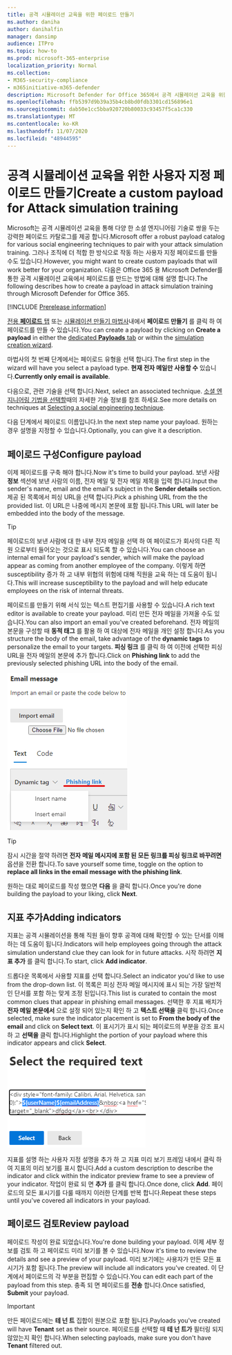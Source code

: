 ```yaml
---
title: 공격 시뮬레이션 교육을 위한 페이로드 만들기
ms.author: daniha
author: danihalfin
manager: dansimp
audience: ITPro
ms.topic: how-to
ms.prod: microsoft-365-enterprise
localization_priority: Normal
ms.collection:
- M365-security-compliance
- m365initiative-m365-defender
description: Microsoft Defender for Office 365에서 공격 시뮬레이션 교육을 위한 사용자 지정 페이로드를 만드는 방법을 알아봅니다.
ms.openlocfilehash: ffb5397d9b39a35b4cb8bd0fdb3301cd156896e1
ms.sourcegitcommit: dab50e1cc5bba920720b80033c93457f5ca1c330
ms.translationtype: MT
ms.contentlocale: ko-KR
ms.lasthandoff: 11/07/2020
ms.locfileid: "48944595"
---
```

# <a name="create-a-custom-payload-for-attack-simulation-training"></a><span data-ttu-id="4dc03-103">공격 시뮬레이션 교육을 위한 사용자 지정 페이로드 만들기</span><span class="sxs-lookup"><span data-stu-id="4dc03-103">Create a custom payload for Attack simulation training</span></span>

<span data-ttu-id="4dc03-104">Microsoft는 공격 시뮬레이션 교육을 통해 다양 한 소셜 엔지니어링 기술로 쌍을 두는 강력한 페이로드 카탈로그를 제공 합니다.</span><span class="sxs-lookup"><span data-stu-id="4dc03-104">Microsoft offer a robust payload catalog for various social engineering techniques to pair with your attack simulation training.</span></span> <span data-ttu-id="4dc03-105">그러나 조직에 더 적합 한 방식으로 작동 하는 사용자 지정 페이로드를 만들 수도 있습니다.</span><span class="sxs-lookup"><span data-stu-id="4dc03-105">However, you might want to create custom payloads that will work better for your organization.</span></span> <span data-ttu-id="4dc03-106">다음은 Office 365 용 Microsoft Defender를 통한 공격 시뮬레이션 교육에서 페이로드를 만드는 방법에 대해 설명 합니다.</span><span class="sxs-lookup"><span data-stu-id="4dc03-106">The following describes how to create a payload in attack simulation training through Microsoft Defender for Office 365.</span></span>

[!INCLUDE [Prerelease information](../includes/prerelease.md)]

<span data-ttu-id="4dc03-107">[전용 **페이로드** 탭](https://security.microsoft.com/attacksimulator?viewid=payload) 또는 [시뮬레이션 만들기 마법사](attack-simulation-training.md#selecting-a-payload)내에서 **페이로드 만들기** 를 클릭 하 여 페이로드를 만들 수 있습니다.</span><span class="sxs-lookup"><span data-stu-id="4dc03-107">You can create a payload by clicking on **Create a payload** in either the [dedicated **Payloads** tab](https://security.microsoft.com/attacksimulator?viewid=payload) or within the [simulation creation wizard](attack-simulation-training.md#selecting-a-payload).</span></span>

<span data-ttu-id="4dc03-108">마법사의 첫 번째 단계에서는 페이로드 유형을 선택 합니다.</span><span class="sxs-lookup"><span data-stu-id="4dc03-108">The first step in the wizard will have you select a payload type.</span></span> <span data-ttu-id="4dc03-109">**현재 전자 메일만 사용할 수** 있습니다.</span><span class="sxs-lookup"><span data-stu-id="4dc03-109">**Currently only email is available**.</span></span>

<span data-ttu-id="4dc03-110">다음으로, 관련 기술을 선택 합니다.</span><span class="sxs-lookup"><span data-stu-id="4dc03-110">Next, select an associated technique.</span></span> <span data-ttu-id="4dc03-111">[소셜 엔지니어링 기법을 선택할](attack-simulation-training.md#selecting-a-social-engineering-technique)때의 자세한 기술 정보를 참조 하세요.</span><span class="sxs-lookup"><span data-stu-id="4dc03-111">See more details on techniques at [Selecting a social engineering technique](attack-simulation-training.md#selecting-a-social-engineering-technique).</span></span>

<span data-ttu-id="4dc03-112">다음 단계에서 페이로드 이름입니다.</span><span class="sxs-lookup"><span data-stu-id="4dc03-112">In the next step name your payload.</span></span> <span data-ttu-id="4dc03-113">원하는 경우 설명을 지정할 수 있습니다.</span><span class="sxs-lookup"><span data-stu-id="4dc03-113">Optionally, you can give it a description.</span></span>

## <a name="configure-payload"></a><span data-ttu-id="4dc03-114">페이로드 구성</span><span class="sxs-lookup"><span data-stu-id="4dc03-114">Configure payload</span></span>

<span data-ttu-id="4dc03-115">이제 페이로드를 구축 해야 합니다.</span><span class="sxs-lookup"><span data-stu-id="4dc03-115">Now it's time to build your payload.</span></span> <span data-ttu-id="4dc03-116">보낸 사람 **정보** 섹션에 보낸 사람의 이름, 전자 메일 및 전자 메일 제목을 입력 합니다.</span><span class="sxs-lookup"><span data-stu-id="4dc03-116">Input the sender's name, email and the email's subject in the **Sender details** section.</span></span> <span data-ttu-id="4dc03-117">제공 된 목록에서 피싱 URL을 선택 합니다.</span><span class="sxs-lookup"><span data-stu-id="4dc03-117">Pick a phishing URL from the the provided list.</span></span> <span data-ttu-id="4dc03-118">이 URL은 나중에 메시지 본문에 포함 됩니다.</span><span class="sxs-lookup"><span data-stu-id="4dc03-118">This URL will later be embedded into the body of the message.</span></span>

> [!TIP]
> <span data-ttu-id="4dc03-119">페이로드의 보낸 사람에 대 한 내부 전자 메일을 선택 하 여 페이로드가 회사의 다른 직원 으로부터 들어오는 것으로 표시 되도록 할 수 있습니다.</span><span class="sxs-lookup"><span data-stu-id="4dc03-119">You can choose an internal email for your payload's sender, which will make the payload appear as coming from another employee of the company.</span></span> <span data-ttu-id="4dc03-120">이렇게 하면 susceptibility 증가 하 고 내부 위협의 위험에 대해 직원을 교육 하는 데 도움이 됩니다.</span><span class="sxs-lookup"><span data-stu-id="4dc03-120">This will increase susceptibility to the payload and will help educate employees on the risk of internal threats.</span></span>

<span data-ttu-id="4dc03-121">페이로드를 만들기 위해 서식 있는 텍스트 편집기를 사용할 수 있습니다.</span><span class="sxs-lookup"><span data-stu-id="4dc03-121">A rich text editor is available to create your payload.</span></span> <span data-ttu-id="4dc03-122">미리 만든 전자 메일을 가져올 수도 있습니다.</span><span class="sxs-lookup"><span data-stu-id="4dc03-122">You can also import an email you've created beforehand.</span></span> <span data-ttu-id="4dc03-123">전자 메일의 본문을 구성할 때 **동적 태그** 를 활용 하 여 대상에 전자 메일을 개인 설정 합니다.</span><span class="sxs-lookup"><span data-stu-id="4dc03-123">As you structure the body of the email, take advantage of the **dynamic tags** to personalize the email to your targets.</span></span> <span data-ttu-id="4dc03-124">**피싱 링크** 를 클릭 하 여 이전에 선택한 피싱 URL을 전자 메일의 본문에 추가 합니다.</span><span class="sxs-lookup"><span data-stu-id="4dc03-124">Click on **Phishing link** to add the previously selected phishing URL into the body of the email.</span></span>

![Microsoft Defender for Office 365에 대 한 페이로드 만들기에서 강조 표시 된 피싱 링크 및 동적 태그](../../media/attack-sim-preview-payload-email-body.png)

> [!TIP]
> <span data-ttu-id="4dc03-126">잠시 시간을 절약 하려면 **전자 메일 메시지에 포함 된 모든 링크를 피싱 링크로 바꾸려면** 옵션을 전환 합니다.</span><span class="sxs-lookup"><span data-stu-id="4dc03-126">To save yourself some time, toggle on the option to **replace all links in the email message with the phishing link**.</span></span>

<span data-ttu-id="4dc03-127">원하는 대로 페이로드를 작성 했으면 **다음** 을 클릭 합니다.</span><span class="sxs-lookup"><span data-stu-id="4dc03-127">Once you're done building the payload to your liking, click **Next**.</span></span>

## <a name="adding-indicators"></a><span data-ttu-id="4dc03-128">지표 추가</span><span class="sxs-lookup"><span data-stu-id="4dc03-128">Adding indicators</span></span>

<span data-ttu-id="4dc03-129">지표는 공격 시뮬레이션을 통해 직원 들이 향후 공격에 대해 확인할 수 있는 단서를 이해 하는 데 도움이 됩니다.</span><span class="sxs-lookup"><span data-stu-id="4dc03-129">Indicators will help employees going through the attack simulation understand clue they can look for in future attacks.</span></span> <span data-ttu-id="4dc03-130">시작 하려면 **지표 추가** 를 클릭 합니다.</span><span class="sxs-lookup"><span data-stu-id="4dc03-130">To start, click **Add indicator**.</span></span>

<span data-ttu-id="4dc03-131">드롭다운 목록에서 사용할 지표를 선택 합니다.</span><span class="sxs-lookup"><span data-stu-id="4dc03-131">Select an indicator you'd like to use from the drop-down list.</span></span> <span data-ttu-id="4dc03-132">이 목록은 피싱 전자 메일 메시지에 표시 되는 가장 일반적인 단서를 포함 하는 맞게 조정 된입니다.</span><span class="sxs-lookup"><span data-stu-id="4dc03-132">This list is curated to contain the most common clues that appear in phishing email messages.</span></span> <span data-ttu-id="4dc03-133">선택한 후 지표 배치가 **전자 메일 본문에서** 으로 설정 되어 있는지 확인 하 고 **텍스트 선택을** 클릭 합니다.</span><span class="sxs-lookup"><span data-stu-id="4dc03-133">Once selected, make sure the indicator placement is set to **From the body of the email** and click on **Select text**.</span></span> <span data-ttu-id="4dc03-134">이 표시기가 표시 되는 페이로드의 부분을 강조 표시 하 고 **선택을** 클릭 합니다.</span><span class="sxs-lookup"><span data-stu-id="4dc03-134">Highlight the portion of your payload where this indicator appears and click **Select**.</span></span>

![메시지 본문에서 강조 표시 된 텍스트를 공격 시뮬레이션 교육의 지표에 추가할 수 있습니다.](../../media/attack-sim-preview-select-text.png)

<span data-ttu-id="4dc03-136">지표를 설명 하는 사용자 지정 설명을 추가 하 고 지표 미리 보기 프레임 내에서 클릭 하 여 지표의 미리 보기를 표시 합니다.</span><span class="sxs-lookup"><span data-stu-id="4dc03-136">Add a custom description to describe the indicator and click within the indicator preview frame to see a preview of your indicator.</span></span> <span data-ttu-id="4dc03-137">작업이 완료 되 면 **추가** 를 클릭 합니다.</span><span class="sxs-lookup"><span data-stu-id="4dc03-137">Once done, click **Add**.</span></span> <span data-ttu-id="4dc03-138">페이로드의 모든 표시기를 다룰 때까지 이러한 단계를 반복 합니다.</span><span class="sxs-lookup"><span data-stu-id="4dc03-138">Repeat these steps until you've covered all indicators in your payload.</span></span>

## <a name="review-payload"></a><span data-ttu-id="4dc03-139">페이로드 검토</span><span class="sxs-lookup"><span data-stu-id="4dc03-139">Review payload</span></span>

<span data-ttu-id="4dc03-140">페이로드 작성이 완료 되었습니다.</span><span class="sxs-lookup"><span data-stu-id="4dc03-140">You're done building your payload.</span></span> <span data-ttu-id="4dc03-141">이제 세부 정보를 검토 하 고 페이로드 미리 보기를 볼 수 있습니다.</span><span class="sxs-lookup"><span data-stu-id="4dc03-141">Now it's time to review the details and see a preview of your payload.</span></span> <span data-ttu-id="4dc03-142">미리 보기에는 사용자가 만든 모든 표시기가 포함 됩니다.</span><span class="sxs-lookup"><span data-stu-id="4dc03-142">The preview will include all indicators you've created.</span></span> <span data-ttu-id="4dc03-143">이 단계에서 페이로드의 각 부분을 편집할 수 있습니다.</span><span class="sxs-lookup"><span data-stu-id="4dc03-143">You can edit each part of the payload from this step.</span></span> <span data-ttu-id="4dc03-144">충족 되 면 페이로드를 **전송** 합니다.</span><span class="sxs-lookup"><span data-stu-id="4dc03-144">Once satisfied, **Submit** your payload.</span></span> 

> [!IMPORTANT]
> <span data-ttu-id="4dc03-145">만든 페이로드에는 **테 넌 트** 집합이 원본으로 포함 됩니다.</span><span class="sxs-lookup"><span data-stu-id="4dc03-145">Payloads you've created will have **Tenant** set as their source.</span></span> <span data-ttu-id="4dc03-146">페이로드를 선택할 때 **테 넌 트가** 필터링 되지 않았는지 확인 합니다.</span><span class="sxs-lookup"><span data-stu-id="4dc03-146">When selecting payloads, make sure you don't have **Tenant** filtered out.</span></span>